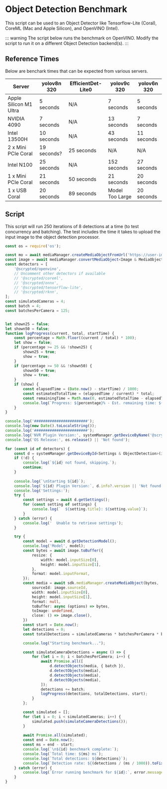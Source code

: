 # Object Detection Benchmark

This script can be used to an Object Detector like Tensorflow-Lite (Coral), CoreML (Mac and Apple Silicon), and OpenVINO (Intel).


::: warning
The script below runs the benchmark on OpenVINO. Modify the script to run it on a different Object Detection backend(s).
:::

## Reference Times

Below are benchark times that can be expected from various servers. 

|Server|yolov8n 320|EfficientDet-Lite0|yolov9c 320|yolov6n 320|
|-|-|-|-|-|
|Apple Silicon M1 Ultra|5 seconds|N/A|7 seconds|5 seconds|
|NVIDIA 4090|7 seconds|N/A|13 seconds|7 seconds|
|Intel 13500H|10 seconds|N/A|43 seconds|11 seconds|
|2 x Mini PCIe Coral|19 seconds?|25 seconds|N/A|N/A|
|Intel N100|25 seconds|N/A|152 seconds|27 seconds|
|1 x Mini PCIe Coral|21 seconds|50 seconds|21 seconds|20 seconds|
|1 x USB Coral|20 seconds|89 seconds|Model Too Large|20 seconds|

## Script

This script will run 250 iterations of 8 detections at a time (to test concurrency and batching). The test includes the time it takes to upload the input image to the object detection processor.

```ts
const os = require('os');

const mo = await mediaManager.createMediaObjectFromUrl('https://user-images.githubusercontent.com/73924/230690188-7a25983a-0630-44e9-9e2d-b4ac150f1524.jpg');
const image = await mediaManager.convertMediaObject<Image & MediaObject>(mo, 'x-scrypted/x-scrypted-image');
const detectors = [
    '@scrypted/openvino',
    // Uncomment other detectors if available
    // '@scrypted/coreml',
    // '@scrypted/onnx',
    // '@scrypted/tensorflow-lite',
    // '@scrypted/rknn',
];
const simulatedCameras = 4;
const batch = 4;
const batchesPerCamera = 125;


let shown25 = false;
let shown50 = false;
function logProgress(current, total, startTime) {
    const percentage = Math.floor((current / total) * 100);
    let show = false;
    if (percentage >= 25 && !shown25) {
        shown25 = true;
        show = true;
    }
    if (percentage >= 50 && !shown50) {
        shown50 = true;
        show = true;
    }
    if (show) {
        const elapsedTime = (Date.now() - startTime) / 1000;
        const estimatedTotalTime = (elapsedTime / current) * total;
        const remainingTime = Math.max(0, estimatedTotalTime - elapsedTime);
        console.log(`Progress: ${percentage}% - Est. remaining time: ${remainingTime.toFixed(1)}s`);
    }
}

console.log('########################');
console.log(new Date().toLocaleString());
console.log('########################');
console.log('NVR Plugin Version:', systemManager.getDeviceByName('@scrypted/nvr')?.info?.version || 'Not found');
console.log('OS Release:', os.release() || 'Not found');

for (const id of detectors) {
    const d = systemManager.getDeviceById<Settings & ObjectDetection>(id);
    if (!d) {
        console.log(`${id} not found, skipping.`);
        continue;
    }
    
    console.log(`\nStarting ${id}`);
    console.log(`${id} Plugin Version:`, d.info?.version || 'Not found');
    console.log('Settings:');
    try {
        const settings = await d.getSettings();
        for (const setting of settings) {
            console.log(`  ${setting.title}: ${setting.value}`);
        }
    } catch (error) {
        console.log('  Unable to retrieve settings');
    }

    try {
        const model = await d.getDetectionModel();
        console.log('Model', model);
        const bytes = await image.toBuffer({
            resize: {
                width: model.inputSize[0],
                height: model.inputSize[1],
            },
            format: model.inputFormat,
        });
        const media = await sdk.mediaManager.createMediaObject(bytes, 'x-scrypted/x-scrypted-image', {
            sourceId: image.sourceId,
            width: model.inputSize[0],
            height: model.inputSize[1],
            format: null,
            toBuffer: async (options) => bytes,
            toImage: undefined,
            close: () => image.close(),
        })
        const start = Date.now();
        let detections = 0;
        const totalDetections = simulatedCameras * batchesPerCamera * batch;

        console.log("Starting benchmark...");

        const simulateCameraDetections = async () => {
            for (let i = 0; i < batchesPerCamera; i++) {
                await Promise.all([
                    d.detectObjects(media, { batch }),
                    d.detectObjects(media),
                    d.detectObjects(media),
                    d.detectObjects(media),
                ]);
                detections += batch;
                logProgress(detections, totalDetections, start);
            }
        };

        const simulated = [];
        for (let i = 0; i < simulatedCameras; i++) {
            simulated.push(simulateCameraDetections());
        }
        
        await Promise.all(simulated);
        const end = Date.now();
        const ms = end - start;
        console.log(`\n${id} benchmark complete:`);
        console.log(`Total time: ${ms} ms`);
        console.log(`Total detections: ${detections}`);
        console.log(`Detection rate: ${(detections / (ms / 1000)).toFixed(2)} detections per second`);
    } catch (error) {
        console.log(`Error running benchmark for ${id}:`, error.message);
    }
}
```
